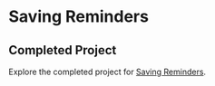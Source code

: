 # Saving Reminders

## Completed Project

Explore the completed project for [Saving Reminders](https://developer.apple.com/tutorials/app-dev-training/saving-reminders).